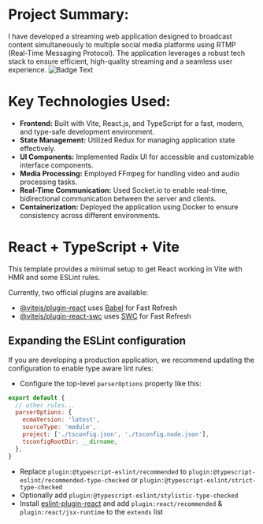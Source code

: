 # Project Summary:

I have developed a streaming web application designed to broadcast content simultaneously to multiple social media platforms using RTMP (Real-Time Messaging Protocol). The application leverages a robust tech stack to ensure efficient, high-quality streaming and a seamless user experience.
![Badge Text](https://img.shields.io/badge/label-message-brightgreen)

# Key Technologies Used:

- **Frontend:** Built with Vite, React.js, and TypeScript for a fast, modern, and type-safe development environment.
- **State Management:** Utilized Redux for managing application state effectively.
- **UI Components:** Implemented Radix UI for accessible and customizable interface components.
- **Media Processing:** Employed FFmpeg for handling video and audio processing tasks.
- **Real-Time Communication:** Used Socket.io to enable real-time, bidirectional communication between the server and clients.
- **Containerization:** Deployed the application using Docker to ensure consistency across different environments.

# React + TypeScript + Vite

This template provides a minimal setup to get React working in Vite with HMR and some ESLint rules.

Currently, two official plugins are available:

- [@vitejs/plugin-react](https://github.com/vitejs/vite-plugin-react/blob/main/packages/plugin-react/README.md) uses [Babel](https://babeljs.io/) for Fast Refresh
- [@vitejs/plugin-react-swc](https://github.com/vitejs/vite-plugin-react-swc) uses [SWC](https://swc.rs/) for Fast Refresh

## Expanding the ESLint configuration

If you are developing a production application, we recommend updating the configuration to enable type aware lint rules:

- Configure the top-level `parserOptions` property like this:

```js
export default {
  // other rules...
  parserOptions: {
    ecmaVersion: 'latest',
    sourceType: 'module',
    project: ['./tsconfig.json', './tsconfig.node.json'],
    tsconfigRootDir: __dirname,
  },
}
```

- Replace `plugin:@typescript-eslint/recommended` to `plugin:@typescript-eslint/recommended-type-checked` or `plugin:@typescript-eslint/strict-type-checked`
- Optionally add `plugin:@typescript-eslint/stylistic-type-checked`
- Install [eslint-plugin-react](https://github.com/jsx-eslint/eslint-plugin-react) and add `plugin:react/recommended` & `plugin:react/jsx-runtime` to the `extends` list
